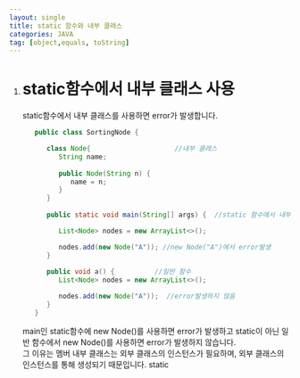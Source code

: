 ```yaml
---
layout: single
title: static 함수와 내부 클래스
categories: JAVA
tag: [object,equals, toString]
---
```


1. # static함수에서 내부 클래스 사용
   static함수에서 내부 클래스를 사용하면 error가 발생합니다.   

   ```java
      public class SortingNode {

         class Node{	                 //내부 클래스
            String name;
            
            public Node(String n) {
               name = n;
            }
         }
         
         public static void main(String[] args) {  //static 함수에서 내부 클래스 사용

            List<Node> nodes = new ArrayList<>();

            nodes.add(new Node("A")); //new Node("A")에서 error발생
         }
         
         public void a() {          //일반 함수
            List<Node> nodes = new ArrayList<>();

            nodes.add(new Node("A"));  //error발생하지 않음
         }
      }
   ```   
   main인 static함수에 new Node()를 사용하면 error가 발생하고 static이 아닌 일반 함수에서 new Node()를 사용하면 error가 발생하지 않습니다.   
   그 이유는 멤버 내부 클래스는 외부 클래스의 인스턴스가 필요하며, 외부 클래스의 인스턴스를 통해 생성되기 때문입니다. static